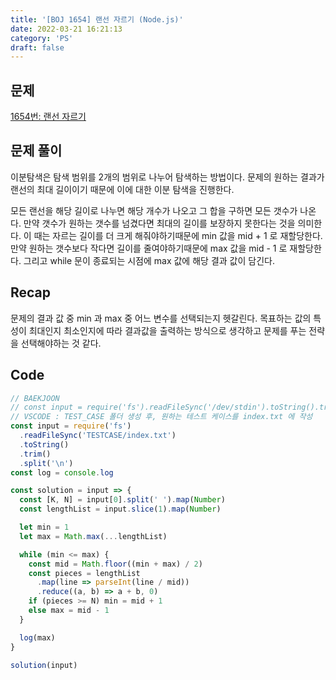 ```yaml
---
title: '[BOJ 1654] 랜선 자르기 (Node.js)'
date: 2022-03-21 16:21:13
category: 'PS'
draft: false
---
```


## 문제

[1654번: 랜선 자르기](https://www.acmicpc.net/problem/1654)

## 문제 풀이

이분탐색은 탐색 범위를 2개의 범위로 나누어 탐색하는 방법이다. 문제의 원하는 결과가 랜선의 최대 길이이기 때문에 이에 대한 이분 탐색을 진행한다.

모든 랜선을 해당 길이로 나누면 해당 개수가 나오고 그 합을 구하면 모든 갯수가 나온다. 만약 갯수가 원하는 갯수를 넘겼다면 최대의 길이를 보장하지 못한다는 것을 의미한다. 이 때는 자르는 길이를 더 크게 해줘야하기때문에 min 값을 mid + 1 로 재할당한다. 만약 원하는 갯수보다 작다면 길이를 줄여야하기때문에 max 값을 mid - 1 로 재할당한다. 그리고 while 문이 종료되는 시점에 max 값에 해당 결과 값이 담긴다.

## Recap

문제의 결과 값 중 min 과 max 중 어느 변수를 선택되는지 헷갈린다. 목표하는 값의 특성이 최대인지 최소인지에 따라 결과값을 출력하는 방식으로 생각하고 문제를 푸는 전략을 선택해야하는 것 같다.

## Code

```jsx
// BAEKJOON
// const input = require('fs').readFileSync('/dev/stdin').toString().trim().split('\n');
// VSCODE : TEST_CASE 폴더 생성 후, 원하는 테스트 케이스를 index.txt 에 작성
const input = require('fs')
  .readFileSync('TESTCASE/index.txt')
  .toString()
  .trim()
  .split('\n')
const log = console.log

const solution = input => {
  const [K, N] = input[0].split(' ').map(Number)
  const lengthList = input.slice(1).map(Number)

  let min = 1
  let max = Math.max(...lengthList)

  while (min <= max) {
    const mid = Math.floor((min + max) / 2)
    const pieces = lengthList
      .map(line => parseInt(line / mid))
      .reduce((a, b) => a + b, 0)
    if (pieces >= N) min = mid + 1
    else max = mid - 1
  }

  log(max)
}

solution(input)
```
